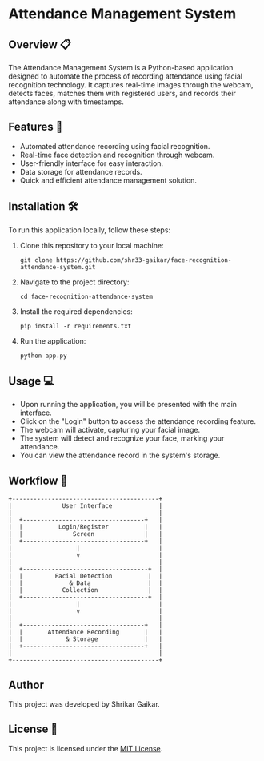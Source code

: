 # Attendance Management System

## Overview 📋

The Attendance Management System is a Python-based application designed to automate the process of recording attendance using facial recognition technology. It captures real-time images through the webcam, detects faces, matches them with registered users, and records their attendance along with timestamps.

## Features 🚀

- Automated attendance recording using facial recognition.
- Real-time face detection and recognition through webcam.
- User-friendly interface for easy interaction.
- Data storage for attendance records.
- Quick and efficient attendance management solution.

## Installation 🛠️

To run this application locally, follow these steps:

1. Clone this repository to your local machine:

    ```
    git clone https://github.com/shr33-gaikar/face-recognition-attendance-system.git
    ```

2. Navigate to the project directory:

    ```
    cd face-recognition-attendance-system
    ```

3. Install the required dependencies:

    ```
    pip install -r requirements.txt
    ```

4. Run the application:

    ```
    python app.py
    ```

## Usage 💻

- Upon running the application, you will be presented with the main interface.
- Click on the "Login" button to access the attendance recording feature.
- The webcam will activate, capturing your facial image.
- The system will detect and recognize your face, marking your attendance.
- You can view the attendance record in the system's storage.

## Workflow 🧱

```
+-----------------------------------------+
|              User Interface             |
|                                         |
|  +----------------------------------+   |
|  |          Login/Register          |   |
|  |              Screen              |   |
|  +----------------------------------+   |
|                  |                      |
|                  v                      |
|                                         |
|  +-----------------------------------+  |
|  |         Facial Detection          |  |
|  |             & Data                |  |
|  |           Collection              |  |
|  +-----------------------------------+  |
|                  |                      | 
|                  v                      | 
|                                         |
|  +----------------------------------+   |
|  |       Attendance Recording       |   |
|  |            & Storage             |   |
|  +----------------------------------+   |
|                                         |
+-----------------------------------------+
```

## Author

This project was developed by Shrikar Gaikar.

## License 📄

This project is licensed under the [MIT License](LICENSE).
